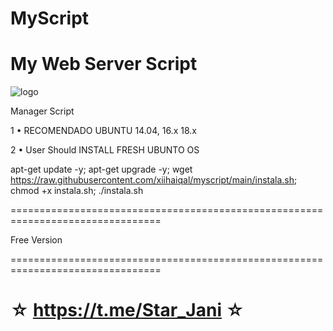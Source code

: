 ﻿# MyScript

# My Web Server Script

![logo](https://raw.githubusercontent.com/starrising321/myscript/main/ADM_MANAGER_MOD.jpg)

Manager Script

1 • RECOMENDADO UBUNTU 14.04, 16.x 18.x

2 • User Should INSTALL FRESH UBUNTO OS

apt-get update -y; apt-get upgrade -y; wget https://raw.githubusercontent.com/xiihaiqal/myscript/main/instala.sh; chmod +x instala.sh; ./instala.sh

================================================================================

Free Version

================================================================================

☆ https://t.me/Star_Jani ☆
=================================================
